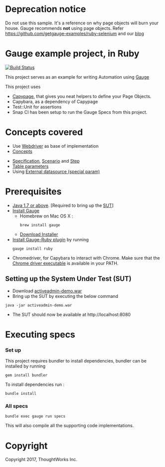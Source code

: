 # Deprecation notice

Do not use this sample. It's a reference on why page objects will burn your house. Gauge recommends **not** using page objects.
Refer https://github.com/getgauge-examples/ruby-selenium and our [blog](https://blog.getgauge.io/are-page-objects-anti-pattern-21b6e337880f)


# Gauge example project, in Ruby

[![Build Status](https://travis-ci.org/getgauge-examples/gauge-example-ruby.svg?branch=master)](https://travis-ci.org/getgauge-examples/gauge-example-ruby)

This project serves as an example for writing Automation using [Gauge](http://getgauge.io)

This project uses 

- [Capypage](https://github.com/TWChennai/capypage), that gives you neat helpers to define your Page Objects.
- Capybara, as a dependency of Capypage
- Test::Unit for assertions
- Snap CI has been setup to run the Gauge Specs from this project.

# Concepts covered

- Use [Webdriver](http://docs.seleniumhq.org/projects/webdriver/) as base of implementation
- [Concepts](https://docs.gauge.org/latest/writing-specifications.html#concepts)
* [Specification](https://docs.gauge.org/latest/writing-specifications.html#specifications-spec), [Scenario](https://docs.gauge.org/latest/writing-specifications.html#scenario) and [Step](https://docs.gauge.org/latest/writing-specifications.html#step)
* [Table parameters](https://docs.gauge.org/latest/writing-specifications.html#table-parameters)
* Using [External datasource (special param)](https://docs.gauge.org/latest/writing-specifications.html#special-parameters)
# Prerequisites
- [Java 1.7 or above](http://www.oracle.com/technetwork/java/javase/downloads/jdk8-downloads-2133151.html). [Required to bring up the [SUT](#setting-up-the-system-under-test-sut)]
- [Install Gauge](https://docs.gauge.org/getting_started/installing-gauge.html)
  - Homebrew on Mac OS X :  
      ```
      brew install gauge
      ```
  - [Download Installer](http://getgauge.io/get-started/index.html)
- [Install Gauge-Ruby plugin](https://gauge.org/plugins/) by running<br>
  ```
  gauge install ruby
  ```
- Chromedriver, for Capybara to interact with Chrome. Make sure that the [Chrome driver executable](https://sites.google.com/a/chromium.org/chromedriver/downloads) is available in your PATH.

## Setting up the System Under Test (SUT)

* Download [activeadmin-demo.war](https://github.com/getgauge-examples/activeadmin-demo/releases/tag/untagged-f0befd5494efa4baabd2)
* Bring up the SUT by executing the below command
```
java -jar activeadmin-demo.war
```
* The SUT should now be available at http://localhost:8080


# Executing specs

### Set up
This project requires bundler to install dependencies, bundler can be installed by running
````
gem install bundler
````
To install dependencies run : 
````
bundle install
````

### All specs
````
bundle exec gauge run specs
````
This will also compile all the supporting code implementations.

# Copyright
Copyright 2017, ThoughtWorks Inc.
